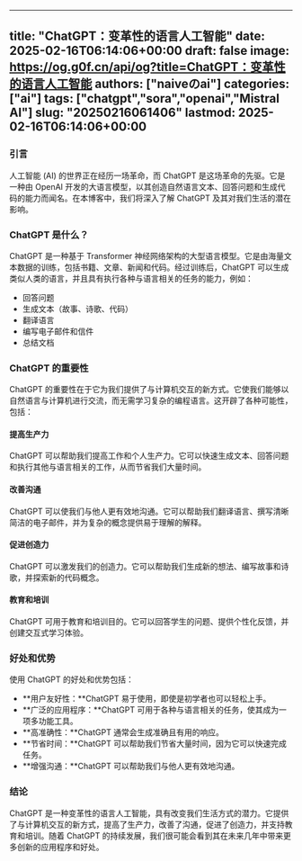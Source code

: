 
---
title: "ChatGPT：变革性的语言人工智能"
date: 2025-02-16T06:14:06+00:00
draft: false
image: https://og.g0f.cn/api/og?title=ChatGPT：变革性的语言人工智能
authors: ["naiveのai"]
categories: ["ai"]
tags: ["chatgpt","sora","openai","Mistral AI"]
slug: "20250216061406"
lastmod: 2025-02-16T06:14:06+00:00
---
### 引言

人工智能 (AI) 的世界正在经历一场革命，而 ChatGPT 是这场革命的先驱。它是一种由 OpenAI 开发的大语言模型，以其创造自然语言文本、回答问题和生成代码的能力而闻名。在本博客中，我们将深入了解 ChatGPT 及其对我们生活的潜在影响。

### ChatGPT 是什么？

ChatGPT 是一种基于 Transformer 神经网络架构的大型语言模型。它是由海量文本数据的训练，包括书籍、文章、新闻和代码。经过训练后，ChatGPT 可以生成类似人类的语言，并且具有执行各种与语言相关的任务的能力，例如：

- 回答问题
- 生成文本（故事、诗歌、代码）
- 翻译语言
- 编写电子邮件和信件
- 总结文档

### ChatGPT 的重要性

ChatGPT 的重要性在于它为我们提供了与计算机交互的新方式。它使我们能够以自然语言与计算机进行交流，而无需学习复杂的编程语言。这开辟了各种可能性，包括：

#### 提高生产力

ChatGPT 可以帮助我们提高工作和个人生产力。它可以快速生成文本、回答问题和执行其他与语言相关的工作，从而节省我们大量时间。

#### 改善沟通

ChatGPT 可以使我们与他人更有效地沟通。它可以帮助我们翻译语言、撰写清晰简洁的电子邮件，并为复杂的概念提供易于理解的解释。

#### 促进创造力

ChatGPT 可以激发我们的创造力。它可以帮助我们生成新的想法、编写故事和诗歌，并探索新的代码概念。

#### 教育和培训

ChatGPT 可用于教育和培训目的。它可以回答学生的问题、提供个性化反馈，并创建交互式学习体验。

### 好处和优势

使用 ChatGPT 的好处和优势包括：

- **用户友好性：**ChatGPT 易于使用，即使是初学者也可以轻松上手。
- **广泛的应用程序：**ChatGPT 可用于各种与语言相关的任务，使其成为一项多功能工具。
- **高准确性：**ChatGPT 通常会生成准确且有用的响应。
- **节省时间：**ChatGPT 可以帮助我们节省大量时间，因为它可以快速完成任务。
- **增强沟通：**ChatGPT 可以帮助我们与他人更有效地沟通。

### 结论

ChatGPT 是一种变革性的语言人工智能，具有改变我们生活方式的潜力。它提供了与计算机交互的新方式，提高了生产力，改善了沟通，促进了创造力，并支持教育和培训。随着 ChatGPT 的持续发展，我们很可能会看到其在未来几年中带来更多创新的应用程序和好处。